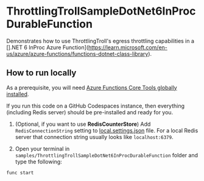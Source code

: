 # ThrottlingTrollSampleDotNet6InProcDurableFunction

Demonstrates how to use ThrottlingTroll's egress throttling capabilities in a [].NET 6 InProc Azure Function](https://learn.microsoft.com/en-us/azure/azure-functions/functions-dotnet-class-library).

## How to run locally

As a prerequisite, you will need [Azure Functions Core Tools globally installed](https://learn.microsoft.com/en-us/azure/azure-functions/functions-run-local#install-the-azure-functions-core-tools).

If you run this code on a GitHub Codespaces instance, then everything (including Redis server) should be pre-installed and ready for you.

1. (Optional, if you want to use **RedisCounterStore**) Add `RedisConnectionString` setting to [local.settings.json](https://github.com/scale-tone/ThrottlingTroll/blob/main/samples/ThrottlingTrollSampleDotNet6InProcDurableFunction/local.settings.json) file. For a local Redis server that connection string usually looks like `localhost:6379`. 

2. Open your terminal in `samples/ThrottlingTrollSampleDotNet6InProcDurableFunction` folder and type the following:
```
func start
```
